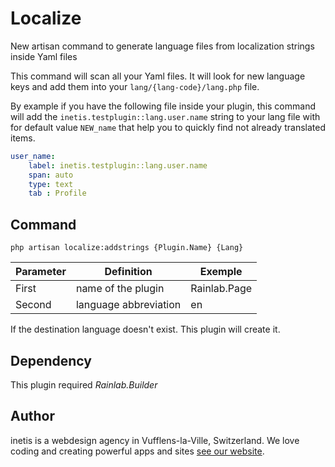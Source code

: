 # Localize
New artisan command to generate language files from localization strings inside Yaml files

This command will scan all your Yaml files. It will look for new language keys and add them into your `lang/{lang-code}/lang.php` file. 

By example if you have the following file inside your plugin, this command will add the `inetis.testplugin::lang.user.name` 
string to your lang file with for default value `NEW_name` that help you to quickly find not already translated items.

```yaml
user_name:
    label: inetis.testplugin::lang.user.name
    span: auto
    type: text
    tab : Profile
```

## Command
```
php artisan localize:addstrings {Plugin.Name} {Lang}
```

Parameter | Definition | Exemple 
------------- | ------------- | -------------
First | name of the plugin | Rainlab.Page
Second | language abbreviation | en

If the destination language doesn't exist. This plugin will create it.


## Dependency 
This plugin required *Rainlab.Builder*

## Author
inetis is a webdesign agency in Vufflens-la-Ville, Switzerland. We love coding and creating powerful apps and sites  [see our website](https://inetis.ch).

